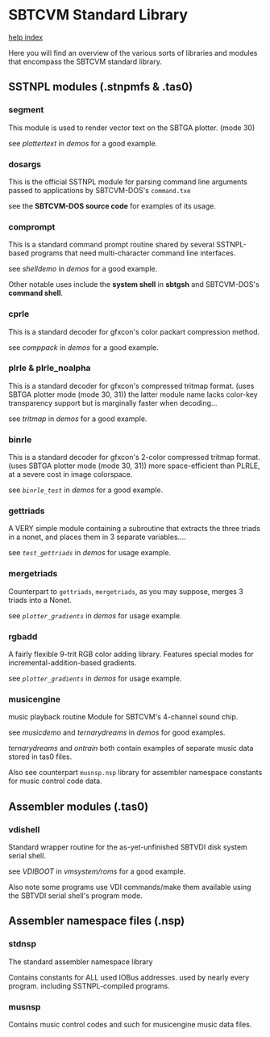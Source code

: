 # SBTCVM Standard Library
[help index](index.md)

Here you will find an overview of the various sorts of libraries and
modules that encompass the SBTCVM standard library.

## SSTNPL modules (.stnpmfs & .tas0)

### segment
This module is used to render vector text on the SBTGA plotter. (mode 30)

see _plottertext_ in _demos_ for a good example.

### dosargs
This is the official SSTNPL module for parsing command line arguments
passed to applications by SBTCVM-DOS's `command.txe`

see the __SBTCVM-DOS source code__ for examples of its usage.

### comprompt
This is a standard command prompt routine shared by several SSTNPL-based 
programs that need multi-character command line interfaces.

see _shelldemo_ in _demos_ for a good example.

Other notable uses include the **system shell** in **sbtgsh** and SBTCVM-DOS's **command shell**.

### cprle
This is a standard decoder for gfxcon's color packart compression method.

see _comppack_ in _demos_ for a good example.

### plrle & plrle_noalpha
This is a standard decoder for gfxcon's compressed tritmap format. (uses SBTGA plotter mode (mode 30, 31))
the latter module name lacks color-key transparency support but is marginally faster when decoding...

see _tritmap_ in _demos_ for a good example.

### binrle
This is a standard decoder for gfxcon's 2-color compressed tritmap format. (uses SBTGA plotter mode (mode 30, 31))
more space-efficient than PLRLE, at a severe cost in image colorspace.

see _`binrle_test`_ in _demos_ for a good example.

### gettriads
A VERY simple module containing a subroutine that extracts the three triads in a nonet, and places them in 3
separate variables....

see _`test_gettriads`_ in _demos_ for usage example.

### mergetriads
Counterpart to `gettriads`, `mergetriads`, as you may suppose, merges 3 triads into a Nonet.

see _`plotter_gradients`_ in _demos_ for usage example.

### rgbadd
A fairly flexible 9-trit RGB color adding library.
Features special modes for incremental-addition-based gradients.

see _`plotter_gradients`_ in _demos_ for usage example.

### musicengine

music playback routine Module for SBTCVM's 4-channel sound chip.

see _musicdemo_ and _ternarydreams_ in _demos_ for good examples.

_ternarydreams_ and _ontrain_ both contain examples of separate music data stored in tas0 files.

Also see counterpart `musnsp.nsp` library for assembler namespace constants for music control code data.

## Assembler modules (.tas0)

### vdishell
Standard wrapper routine for the as-yet-unfinished SBTVDI disk system
serial shell.

see _VDIBOOT_ in _vmsystem/roms_ for a good example.

Also note some programs use VDI commands/make them available using the SBTVDI serial shell's program mode.

## Assembler namespace files (.nsp)

### stdnsp
The standard assembler namespace library

Contains constants for ALL used IOBus addresses. used by nearly every program. including SSTNPL-compiled programs.

### musnsp

Contains music control codes and such for musicengine music data files.